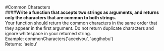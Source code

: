 #Common Characters
<br />
####**Write a function that accepts two strings as arguments, and returns only the characters that are common to 
both strings.**
<br />
Your function should return the common characters in the same order that they appear in the first argument. Do not return duplicate characters and ignore whitespace in your returned string.
<br />
Example: commonCharacters('acexivou', 'aegihobu')
<br />
Returns: 'aeiou'
